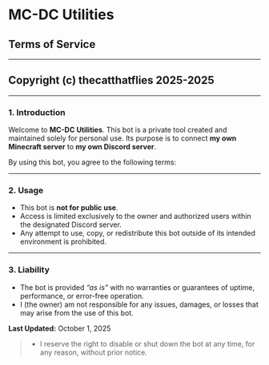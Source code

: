 # MC-DC Utilities
## Terms of Service

---

## Copyright (c) thecatthatflies 2025-2025

---

### 1. Introduction
Welcome to **MC-DC Utilities**. This bot is a private tool created and maintained solely for personal use. Its purpose is to connect **my own Minecraft server** to **my own Discord server**.

By using this bot, you agree to the following terms:

---

### 2. Usage
- This bot is **not for public use**.  
- Access is limited exclusively to the owner and authorized users within the designated Discord server.  
- Any attempt to use, copy, or redistribute this bot outside of its intended environment is prohibited.  

---

### 3. Liability
- The bot is provided *“as is”* with no warranties or guarantees of uptime, performance, or error-free operation.  
- I (the owner) am not responsible for any issues, damages, or losses that may arise from the use of this bot.

**Last Updated:** October 1, 2025

> - I reserve the right to disable or shut down the bot at any time, for any reason, without prior notice.  
